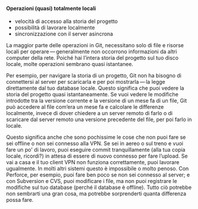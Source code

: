#### Operazioni (quasi) totalmente locali

- velocità di accesso alla storia del progetto
- possibilità di lavorare localmente
- sincronizzazione con il server asincrona

<aside class="notes">
La maggior parte delle operazioni in Git, necessitano solo di file e risorse locali per operare — generalmente non occorrono informazioni da altri computer della rete. Poiché hai l’intera storia del progetto sul tuo disco locale, molte operazioni sembrano quasi istantanee.

Per esempio, per navigare la storia di un progetto, Git non ha bisogno di connettersi al server per scaricarla e per poi mostrarla — la legge direttamente dal tuo database locale. Questo significa che puoi vedere la storia del progetto quasi istantaneamente. Se vuoi vedere le modifiche introdotte tra la versione corrente e la versione di un mese fa di un file, Git può accedere al file com’era un mese fa e calcolare le differenze localmente, invece di dover chiedere a un server remoto di farlo o di scaricare dal server remoto una versione precedente del file, per poi farlo in locale.

Questo significa anche che sono pochissime le cose che non puoi fare se sei offline o non sei connesso alla VPN. Se sei in aereo o sul treno e vuoi fare un po' di lavoro, puoi eseguire commit tranquillamente (alla tua copia locale, ricordi?) in attesa di essere di nuovo connesso per fare l’upload. Se vai a casa e il tuo client VPN non funziona correttamente, puoi lavorare ugualmente. In molti altri sistemi questo è impossibile o molto penoso. Con Perforce, per esempio, puoi fare ben poco se non sei connesso al server; e con Subversion e CVS, puoi modificare i file, ma non puoi registrare le modifiche sul tuo database (perché il database è offline). Tutto ciò potrebbe non sembrarti una gran cosa, ma potrebbe sorprenderti quanta differenza possa fare.
</aside>
